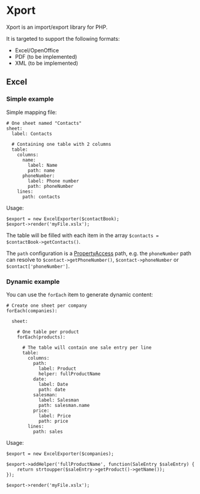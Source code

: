 # Xport

Xport is an import/export library for PHP.

It is targeted to support the following formats:

- Excel/OpenOffice
- PDF (to be implemented)
- XML (to be implemented)

## Excel

### Simple example

Simple mapping file:

    # One sheet named "Contacts"
    sheet:
      label: Contacts

      # Containing one table with 2 columns
      table:
        columns:
          name:
            label: Name
            path: name
          phoneNumber:
            label: Phone number
            path: phoneNumber
        lines:
          path: contacts

Usage:

    $export = new ExcelExporter($contactBook);
    $export->render('myFile.xslx');

The table will be filled with each item in the array `$contacts = $contactBook->getContacts()`.

The `path` configuration is a [PropertyAccess](http://symfony.com/doc/master/components/property_access/index.html) path, e.g. the `phoneNumber` path can resolve to `$contact->getPhoneNumber()`, `$contact->phoneNumber` or `$contact['phoneNumber']`.

### Dynamic example

You can use the `forEach` item to generate dynamic content:

    # Create one sheet per company
    forEach(companies):

      sheet:

        # One table per product
        forEach(products):

          # The table will contain one sale entry per line
          table:
            columns:
              path:
                label: Product
                helper: fullProductName
              date:
                label: Date
                path: date
              salesman:
                label: Salesman
                path: salesman.name
              price:
                label: Price
                path: price
            lines:
              path: sales

Usage:

    $export = new ExcelExporter($companies);

    $export->addHelper('fullProductName', function(SaleEntry $saleEntry) {
        return strtoupper($saleEntry->getProduct()->getName());
    });

    $export->render('myFile.xslx');
